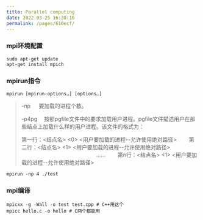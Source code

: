 ```yaml
---
title: Parallel computing
date: 2022-03-25 16:38:16
permalink: /pages/610ecf/
---
```

### mpi环境配置

```shell
sudo apt-get update
apt-get install mpich
```

### mpirun指令

`mpirun [mpirun-options…] [options…]`

> -np 　    要加载的进程个数。
>
> -p4pg 　按照pgfile文件中的要求加载用户进程。pgfile文件描述用户在那些结点上加载什么样的用户进程。该文件的格式为：
>
> 第一行：<结点名> <0> <用户要加载的进程--允许使用绝对路径>
> 　　第二行：<结点名> <1> <用户要加载的进程--允许使用绝对路径>
> 　　　　　　　　　　　　　　......
> 　　第n行：<结点名> <1> <用户要加载的进程--允许使用绝对路径>

`mpirun -np 4 ./test`

### mpi编译

```shell
mpicxx -g -Wall -o test test.cpp # C++用这个
mpicc hello.c -o hello # C两个都能用
```

